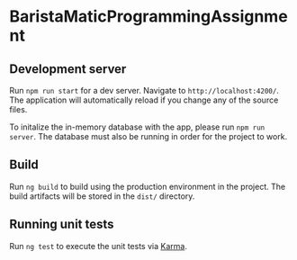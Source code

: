 # BaristaMaticProgrammingAssignment

## Development server

Run `npm run start` for a dev server. Navigate to `http://localhost:4200/`. The application will automatically reload if you change any of the source files.

To initalize the in-memory database with the app, please run `npm run server`.  The database must also be running in order for the project to work.

## Build

Run `ng build` to build using the production environment in the project. The build artifacts will be stored in the `dist/` directory.

## Running unit tests

Run `ng test` to execute the unit tests via [Karma](https://karma-runner.github.io).
